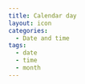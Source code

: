 ```yaml
---
title: Calendar day
layout: icon
categories:
  - Date and time
tags:
  - date
  - time
  - month
---
```

